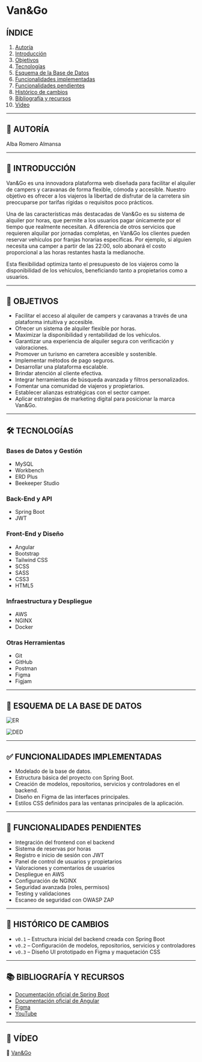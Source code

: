 # **Van&Go**

## **ÍNDICE**
1. [Autoría](#-autoría)  
2. [Introducción](#-introducción)  
3. [Objetivos](#-objetivos)  
4. [Tecnologías](#-tecnologías)  
5. [Esquema de la Base de Datos](#-esquema-de-la-base-de-datos)  
6. [Funcionalidades implementadas](#-funcionalidades-implementadas)  
7. [Funcionalidades pendientes](#-funcionalidades-pendientes)  
8. [Histórico de cambios](#-histórico-de-cambios)  
9. [Bibliografía y recursos](#-bibliografía-y-recursos)  
10. [Vídeo](#-vídeo)

---

## 🔖 AUTORÍA

Alba Romero Almansa

---

## 🧭 INTRODUCCIÓN

Van&Go es una innovadora plataforma web diseñada para facilitar el alquiler de campers y caravanas de forma flexible, cómoda y accesible. Nuestro objetivo es ofrecer a los viajeros la libertad de disfrutar de la carretera sin preocuparse por tarifas rígidas o requisitos poco prácticos.

Una de las características más destacadas de Van&Go es su sistema de alquiler por horas, que permite a los usuarios pagar únicamente por el tiempo que realmente necesitan. A diferencia de otros servicios que requieren alquilar por jornadas completas, en Van&Go los clientes pueden reservar vehículos por franjas horarias específicas. Por ejemplo, si alguien necesita una camper a partir de las 22:00, solo abonará el costo proporcional a las horas restantes hasta la medianoche.

Esta flexibilidad optimiza tanto el presupuesto de los viajeros como la disponibilidad de los vehículos, beneficiando tanto a propietarios como a usuarios.

---

## 🎯 OBJETIVOS

- Facilitar el acceso al alquiler de campers y caravanas a través de una plataforma intuitiva y accesible.
- Ofrecer un sistema de alquiler flexible por horas.
- Maximizar la disponibilidad y rentabilidad de los vehículos.
- Garantizar una experiencia de alquiler segura con verificación y valoraciones.
- Promover un turismo en carretera accesible y sostenible.
- Implementar métodos de pago seguros.
- Desarrollar una plataforma escalable.
- Brindar atención al cliente efectiva.
- Integrar herramientas de búsqueda avanzada y filtros personalizados.
- Fomentar una comunidad de viajeros y propietarios.
- Establecer alianzas estratégicas con el sector camper.
- Aplicar estrategias de marketing digital para posicionar la marca Van&Go.

---

## 🛠️ TECNOLOGÍAS

### Bases de Datos y Gestión
- MySQL
- Workbench
- ERD Plus
- Beekeeper Studio

### Back-End y API
- Spring Boot
- JWT

### Front-End y Diseño
- Angular
- Bootstrap
- Tailwind CSS
- SCSS
- SASS
- CSS3
- HTML5

### Infraestructura y Despliegue
- AWS
- NGINX
- Docker

### Otras Herramientas
- Git
- GitHub
- Postman
- Figma
- Figjam

---

## 🧩 ESQUEMA DE LA BASE DE DATOS

![ER](https://github.com/user-attachments/assets/f8d489af-2b50-4417-afab-a66e2105daa3)

![DED](https://github.com/user-attachments/assets/79dfc117-facd-4871-b5f1-79b1fd1451ac)

---

## ✅ FUNCIONALIDADES IMPLEMENTADAS

- Modelado de la base de datos.
- Estructura básica del proyecto con Spring Boot.
- Creación de modelos, repositorios, servicios y controladores en el backend.
- Diseño en Figma de las interfaces principales.
- Estilos CSS definidos para las ventanas principales de la aplicación.

---

## 🔄 FUNCIONALIDADES PENDIENTES

- Integración del frontend con el backend  
- Sistema de reservas por horas  
- Registro e inicio de sesión con JWT  
- Panel de control de usuarios y propietarios  
- Valoraciones y comentarios de usuarios  
- Despliegue en AWS  
- Configuración de NGINX  
- Seguridad avanzada (roles, permisos)  
- Testing y validaciones
- Escaneo de seguridad con OWASP ZAP

---

## 📜 HISTÓRICO DE CAMBIOS

- `v0.1` – Estructura inicial del backend creada con Spring Boot  
- `v0.2` – Configuración de modelos, repositorios, servicios y controladores  
- `v0.3` – Diseño UI prototipado en Figma y maquetación CSS  

---

## 📚 BIBLIOGRAFÍA Y RECURSOS

- [Documentación oficial de Spring Boot](https://spring.io/projects/spring-boot)  
- [Documentación oficial de Angular](https://angular.io/)  
- [Figma](https://www.figma.com/)  
- [YouTube](https://www.youtube.com/)

---

## 🎥 VÍDEO

🔗 [Van&Go]()
